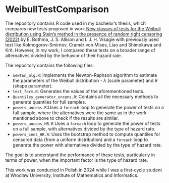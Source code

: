 
<!-- README.md is generated from README.Rmd. Please edit that file -->

# WeibullTestComparison

<!-- badges: start -->
<!-- badges: end -->

The repository contains R code used in my bachelor’s thesis, which
compares new tests proposed in work [New classes of tests for the
Weibull distribution using Stein’s method in the presence of random
right censoring
(2022)](https://link.springer.com/article/10.1007/s00180-021-01178-0) by
E. Bothma, J. S. Allison and I. J. H. Visagie with previously used test
like Kolmogorov-Smirnov, Cramér von Mises, Liao and Shimokawa and Krit.
However, in my work, I compared these tests on a broader range of
alternatives divided by the behavior of their hazard rate.

The repository contains the following files:

- `newton_alg.R`: Implements the Newton-Raphson algorithm to estimate
  the parameters of the Weibull distribution - $\lambda$ (scale
  parameter) and $\theta$ (shape parameter).
- `test_form.R`: Generates the values of the aforementioned tests.
- `Quantiles_generator_uncens.R`: Contains all the necessary methods to
  generate quantiles for full samples.
- `powers_uncens.R`:Uses a `foreach` loop to generate the power of tests
  on a full sample, where the alternatives were the same as in the work
  mentioned above to check if the results are similar.
- `powers_uncens_HR.R` Uses a `foreach` loop to generate the power of
  tests on a full sample, with alternatives divided by the type of
  hazard rate.
- `powers_cens_HR.R`: Uses the bootstrap method to compute quantiles for
  censored data (from a uniform distribution) and a `foreach` loop to
  generate the power with alternatives divided by the type of hazard
  rate.

The goal is to understand the performance of these tests, particularly
in terms of power, when the important factor is the type of hazard rate.

This work was conducted in Polish in 2024 while I was a first-cycle
student at Wrocław University, Institute of Mathematics and Informatics.
